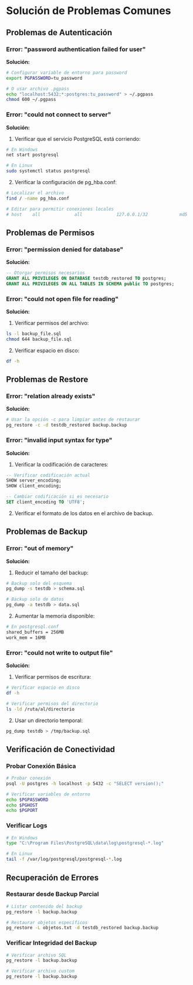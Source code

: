 # Solución de Problemas Comunes

## Problemas de Autenticación

### Error: "password authentication failed for user"

**Solución:**
```bash
# Configurar variable de entorno para password
export PGPASSWORD=tu_password

# O usar archivo .pgpass
echo "localhost:5432:*:postgres:tu_password" > ~/.pgpass
chmod 600 ~/.pgpass
```

### Error: "could not connect to server"

**Solución:**
1. Verificar que el servicio PostgreSQL está corriendo:
```bash
# En Windows
net start postgresql

# En Linux
sudo systemctl status postgresql
```

2. Verificar la configuración de pg_hba.conf:
```bash
# Localizar el archivo
find / -name pg_hba.conf

# Editar para permitir conexiones locales
# host    all             all             127.0.0.1/32            md5
```

## Problemas de Permisos

### Error: "permission denied for database"

**Solución:**
```sql
-- Otorgar permisos necesarios
GRANT ALL PRIVILEGES ON DATABASE testdb_restored TO postgres;
GRANT ALL PRIVILEGES ON ALL TABLES IN SCHEMA public TO postgres;
```

### Error: "could not open file for reading"

**Solución:**
1. Verificar permisos del archivo:
```bash
ls -l backup_file.sql
chmod 644 backup_file.sql
```

2. Verificar espacio en disco:
```bash
df -h
```

## Problemas de Restore

### Error: "relation already exists"

**Solución:**
```bash
# Usar la opción -c para limpiar antes de restaurar
pg_restore -c -d testdb_restored backup.backup
```

### Error: "invalid input syntax for type"

**Solución:**
1. Verificar la codificación de caracteres:
```sql
-- Verificar codificación actual
SHOW server_encoding;
SHOW client_encoding;

-- Cambiar codificación si es necesario
SET client_encoding TO 'UTF8';
```

2. Verificar el formato de los datos en el archivo de backup.

## Problemas de Backup

### Error: "out of memory"

**Solución:**
1. Reducir el tamaño del backup:
```bash
# Backup solo del esquema
pg_dump -s testdb > schema.sql

# Backup solo de datos
pg_dump -a testdb > data.sql
```

2. Aumentar la memoria disponible:
```bash
# En postgresql.conf
shared_buffers = 256MB
work_mem = 16MB
```

### Error: "could not write to output file"

**Solución:**
1. Verificar permisos de escritura:
```bash
# Verificar espacio en disco
df -h

# Verificar permisos del directorio
ls -ld /ruta/al/directorio
```

2. Usar un directorio temporal:
```bash
pg_dump testdb > /tmp/backup.sql
```

## Verificación de Conectividad

### Probar Conexión Básica
```bash
# Probar conexión
psql -U postgres -h localhost -p 5432 -c "SELECT version();"

# Verificar variables de entorno
echo $PGPASSWORD
echo $PGHOST
echo $PGPORT
```

### Verificar Logs
```bash
# En Windows
type "C:\Program Files\PostgreSQL\data\log\postgresql-*.log"

# En Linux
tail -f /var/log/postgresql/postgresql-*.log
```

## Recuperación de Errores

### Restaurar desde Backup Parcial
```bash
# Listar contenido del backup
pg_restore -l backup.backup

# Restaurar objetos específicos
pg_restore -L objetos.txt -d testdb_restored backup.backup
```

### Verificar Integridad del Backup
```bash
# Verificar archivo SQL
pg_restore -l backup.backup

# Verificar archivo custom
pg_restore -l backup.backup
``` 
